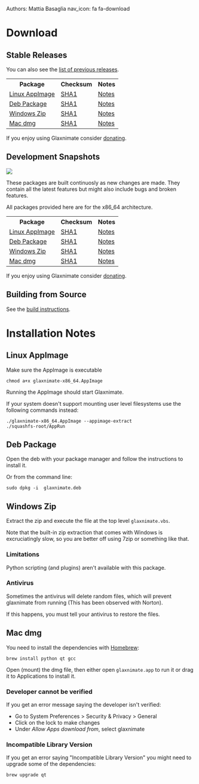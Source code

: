 Authors: Mattia Basaglia
nav_icon: fa fa-download

# Download

## Stable Releases

You can also see the [list of previous releases](https://gitlab.com/mattbas/glaxnimate/-/releases).

<table>
<tr><th>Package</th><th>Checksum</th><th>Notes</th></tr>
<tr>
<td><i class="fab fa-linux"></i> <a href="https://gitlab.com/mattbas/glaxnimate/-/jobs/artifacts/release/raw/build/glaxnimate-x86_64.AppImage?job=linux%3Aappimage">Linux AppImage</a></td>
<td><a href="https://gitlab.com/mattbas/glaxnimate/-/jobs/artifacts/release/raw/build/checksum.txt?job=linux%3Aappimage">SHA1</a></td>
<td><a href="#linux-appimage">Notes</a></td>
</tr>
<tr>
<td><i class="fab fa-ubuntu"></i> <a href="https://gitlab.com/mattbas/glaxnimate/-/jobs/artifacts/release/raw/build/glaxnimate.deb?job=linux%3Adeb">Deb Package</a></td>
<td><a href="https://gitlab.com/mattbas/glaxnimate/-/jobs/artifacts/release/raw/build/checksum.txt?job=linux%3Adeb">SHA1</a></td>
<td><a href="#deb-package">Notes</a></td>
</tr>
<tr>
<td><i class="fab fa-windows"></i> <a href="https://gitlab.com/mattbas/glaxnimate/-/jobs/artifacts/release/raw/build/glaxnimate-x86_64.zip?job=mxe%3Abuild">Windows Zip</a></td>
<td><a href="https://gitlab.com/mattbas/glaxnimate/-/jobs/artifacts/release/raw/build/checksum.txt?job=mxe%3Abuild">SHA1</a></td>
<td><a href="#windows-zip">Notes</a></td>
</tr>
<tr>
<td><i class="fab fa-apple"></i> <a href="https://dl.bintray.com/mattbas/Glaxnimate/release/MacOs/glaxnimate.dmg">Mac dmg</a></td>
<td><a href="https://dl.bintray.com/mattbas/Glaxnimate/release/MacOs/checksum.txt">SHA1</a></td>
<td><a href="#mac-dmg">Notes</a></td>
</tr>
</table>

If you enjoy using Glaxnimate consider [donating](donate.md).

## Development Snapshots

[![](https://gitlab.com/mattbas/glaxnimate/badges/master/pipeline.svg)](https://gitlab.com/mattbas/glaxnimate/-/pipelines)

These packages are built continuosly as new changes are made.
They contain all the latest features but might also include bugs and broken features.


All packages provided here are for the x86_64 architecture.

<table>
<tr><th>Package</th><th>Checksum</th><th>Notes</th></tr>
<tr>
<td><i class="fab fa-linux"></i> <a href="https://gitlab.com/mattbas/glaxnimate/-/jobs/artifacts/master/raw/build/glaxnimate-x86_64.AppImage?job=linux%3Aappimage">Linux AppImage</a></td>
<td><a href="https://gitlab.com/mattbas/glaxnimate/-/jobs/artifacts/master/raw/build/checksum.txt?job=linux%3Aappimage">SHA1</a></td>
<td><a href="#linux-appimage">Notes</a></td>
</tr>
<tr>
<td><i class="fab fa-ubuntu"></i> <a href="https://gitlab.com/mattbas/glaxnimate/-/jobs/artifacts/master/raw/build/glaxnimate.deb?job=linux%3Adeb">Deb Package</a></td>
<td><a href="https://gitlab.com/mattbas/glaxnimate/-/jobs/artifacts/master/raw/build/checksum.txt?job=linux%3Adeb">SHA1</a></td>
<td><a href="#deb-package">Notes</a></td>
</tr>
<tr>
<td><i class="fab fa-windows"></i> <a href="https://gitlab.com/mattbas/glaxnimate/-/jobs/artifacts/master/raw/build/glaxnimate-x86_64.zip?job=mxe%3Abuild">Windows Zip</a></td>
<td><a href="https://gitlab.com/mattbas/glaxnimate/-/jobs/artifacts/master/raw/build/checksum.txt?job=mxe%3Abuild">SHA1</a></td>
<td><a href="#windows-zip">Notes</a></td>
</tr>
<tr>
<td><i class="fab fa-apple"></i> <a href="https://dl.bintray.com/mattbas/Glaxnimate/master/MacOs/glaxnimate.dmg">Mac dmg</a></td>
<td><a href="https://dl.bintray.com/mattbas/Glaxnimate/master/MacOs/checksum.txt">SHA1</a></td>
<td><a href="#mac-dmg">Notes</a></td>
</tr>
</table>

If you enjoy using Glaxnimate consider [donating](donate.md).


## Building from Source

See the [build instructions](contributing/read_me.md).

# Installation Notes

## Linux AppImage

Make sure the AppImage is executable

    chmod a+x glaxnimate-x86_64.AppImage

Running the AppImage should start Glaxnimate.

If your system doesn't support mounting user level filesystems use the following commands instead:

    ./glaxnimate-x86_64.AppImage --appimage-extract
    ./squashfs-root/AppRun

## Deb Package

Open the deb with your package manager and follow the instructions to install it.

Or from the command line:

    sudo dpkg -i  glaxnimate.deb

## Windows Zip

Extract the zip and execute the file at the top level `glaxnimate.vbs`.

Note that the built-in zip extraction that comes with Windows is excruciatingly slow,
so you are better off using 7zip or something like that.

### Limitations

Python scripting (and plugins) aren't available with this package.

### Antivirus

Sometimes the antivirus will delete random files, which will prevent glaxnimate from running
(This has been observed with Norton).

If this happens, you must tell your antivirus to restore the files.

## Mac dmg

You need to install the dependencies with [Homebrew](https://brew.sh/):

    brew install python qt gcc

Open (mount) the dmg file, then either open `glaxnimate.app` to run it or drag it
to Applications to install it.

### Developer cannot be verified

If you get an error message saying the developer isn't verified:

* Go to System Preferences > Security & Privacy > General
* Click on the lock to make changes
* Under *Allow Apps download from*, select glaxnimate

### Incompatible Library Version

If you get an error saying "Incompatible Library Version" you might need to
upgrade some of the dependencies:

    brew upgrade qt
